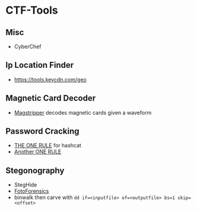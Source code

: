 # CTF-Tools
## Misc
- CyberChef
## Ip Location Finder
- https://tools.keycdn.com/geo
## Magnetic Card Decoder
- [Magstripper](https://sourceforge.net/projects/magstripper/) decodes magnetic cards given a waveform
## Password Cracking
- [THE ONE RULE](https://github.com/NotSoSecure/password_cracking_rules) for hashcat
- [Another ONE RULE](https://github.com/stealthsploit/Optimised-hashcat-Rule)
## Stegonography
- StegHide
- [FotoForensics](https://fotoforensics.com/)
- binwalk then carve with `dd if=<inputfile> of=<outputfile> bs=1 skip=<offset>`
